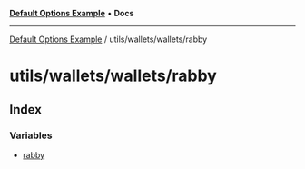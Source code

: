 [**Default Options Example**](../../../../README.md) • **Docs**

***

[Default Options Example](../../../../modules.md) / utils/wallets/wallets/rabby

# utils/wallets/wallets/rabby

## Index

### Variables

- [rabby](variables/rabby.md)
